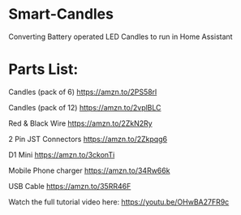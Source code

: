 # Smart-Candles
Converting Battery operated LED Candles to run in Home Assistant

# Parts List:
 Candles (pack of 6)
 https://amzn.to/2PS58rl
 
 Candles (pack of 12)
 https://amzn.to/2vplBLC
 
 Red & Black Wire
 https://amzn.to/2ZkN2Ry
 
 2 Pin JST Connectors
 https://amzn.to/2Zkpqg6
 
 D1 Mini
 https://amzn.to/3ckonTi
 
 Mobile Phone charger
 https://amzn.to/34Rw66k
 
 USB Cable
 https://amzn.to/35RR46F

Watch the full tutorial video here:
https://youtu.be/OHwBA27FR9c
